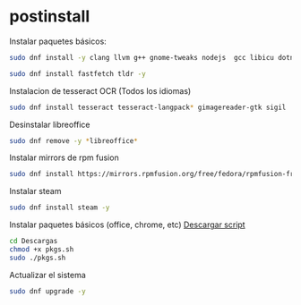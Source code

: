 # postinstall


Instalar paquetes básicos:

```sh
sudo dnf install -y clang llvm g++ gnome-tweaks nodejs  gcc libicu dotnet-sdk-9.0 aspnetcore-runtime-9.0 dotnet-runtime-9.0 gh cmake make autoconf automake virtualenv python3-devel python3-tkinter curl git wget gimp gnome-tweaks *yaru* mpv *ffmpeg* java-latest-openjdk*
```

```sh
sudo dnf install fastfetch tldr -y
```

Instalacion de tesseract OCR (Todos los idiomas)
```sh
sudo dnf install tesseract tesseract-langpack* gimagereader-gtk sigil
```

Desinstalar libreoffice

```sh
sudo dnf remove -y *libreoffice*
```

Instalar mirrors de rpm fusion

```sh
sudo dnf install https://mirrors.rpmfusion.org/free/fedora/rpmfusion-free-release-$(rpm -E %fedora).noarch.rpm https://mirrors.rpmfusion.org/nonfree/fedora/rpmfusion-nonfree-release-$(rpm -E %fedora).noarch.rpm -y
```

Instalar steam

```sh
sudo dnf install steam -y
```

Instalar paquetes básicos (office, chrome, etc) [Descargar script](https://raw.githubusercontent.com/perseoq/postinstall/refs/heads/main/pkgs.sh)

```sh
cd Descargas
chmod +x pkgs.sh
sudo ./pkgs.sh
```

Actualizar el sistema
```sh
sudo dnf upgrade -y
```
